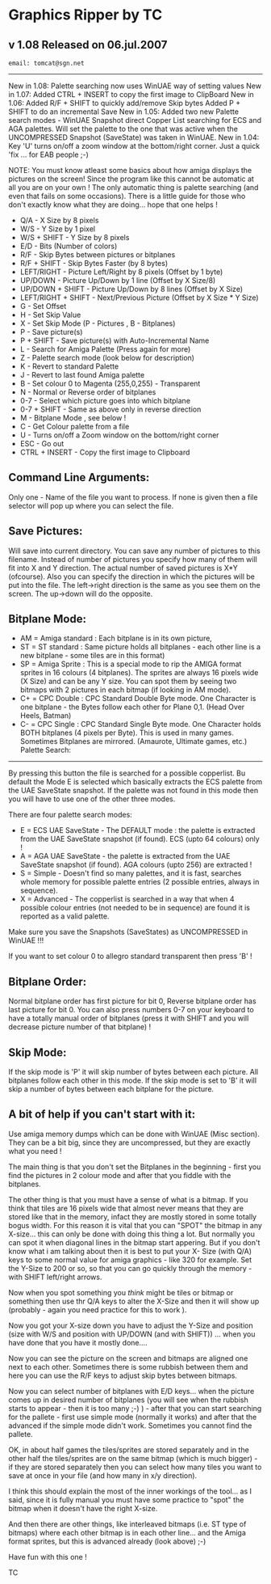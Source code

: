   Graphics Ripper   by TC
===============================
v 1.08  Released on 06.jul.2007
-------------------------------
    email: tomcat@sgn.net
-------------------------------
New in 1.08: Palette searching now uses WinUAE way of setting values
New in 1.07: Added CTRL + INSERT to copy the first image to ClipBoard
New in 1.06: Added R/F + SHIFT to quickly add/remove Skip bytes
             Added P + SHIFT to do an incremental Save
New in 1.05: Added two new Palette search modes - WinUAE Snapshot direct
             Copper List searching for ECS and AGA palettes. Will set the
             palette to the one that was active when the UNCOMPRESSED
             Snapshot (SaveState) was taken in WinUAE.
New in 1.04: Key 'U' turns on/off a zoom window at the bottom/right
             corner. Just a quick 'fix ... for EAB people ;-)

NOTE: You must know atleast some basics about how amiga displays the
      pictures on the screen! Since the program like this cannot be
      automatic at all you are on your own ! The only automatic thing
      is palette searching (and even that fails on some occasions).
      There is a little guide for those who don't exactly know what
      they are doing... hope that one helps !

* Q/A                - X Size by 8 pixels
* W/S                - Y Size by 1 pixel
* W/S + SHIFT        - Y Size by 8 pixels
* E/D                - Bits (Number of colors)
* R/F                - Skip Bytes between pictures or bitplanes
* R/F + SHIFT        - Skip Bytes Faster (by 8 bytes)
* LEFT/RIGHT         - Picture Left/Right by 8 pixels (Offset by 1 byte)
* UP/DOWN            - Picture Up/Down by 1 line (Offset by X Size/8)
* UP/DOWN + SHIFT    - Picture Up/Down by 8 lines (Offset by X Size)
* LEFT/RIGHT + SHIFT - Next/Previous Picture (Offset by X Size * Y Size)
* G                  - Set Offset
* H                  - Set Skip Value
* X                  - Set Skip Mode (P - Pictures , B - Bitplanes)
* P                  - Save picture(s)
* P + SHIFT          - Save picture(s) with Auto-Incremental Name
* L                  - Search for Amiga Palette (Press again for more)
* Z                  - Palette search mode (look below for description)
* K                  - Revert to standard Palette
* J                  - Revert to last found Amiga palette
* B                  - Set colour 0 to Magenta (255,0,255) - Transparent
* N                  - Normal or Reverse order of bitplanes
* 0-7                - Select which picture goes into which bitplane
* 0-7 + SHIFT        - Same as above only in reverse direction
* M                  - Bitplane Mode , see below !
* C                  - Get Colour palette from a file
* U                  - Turns on/off a Zoom window on the bottom/right corner
* ESC                - Go out
* CTRL + INSERT      - Copy the first image to Clipboard

Command Line Arguments:
-----------------------
Only one - Name of the file you want to process. If none is given then
a file selector will pop up where you can select the file.

Save Pictures:
--------------
Will save into current directory.
You can save any number of pictures to this filename. Instead of
number of pictures you specify how many of them will fit into X and
Y direction. The actual number of saved pictures is X*Y (ofcourse).
Also you can specify the direction in which the pictures will be
put into the file. The left->right direction is the same as you see
them on the screen. The up->down will do the opposite.

Bitplane Mode:
--------------
* AM = Amiga standard : Each bitplane is in its own picture,
* ST = ST standard :    Same picture holds all bitplanes - each other line
                        is a new bitplane - some tiles are in this format)
* SP = Amiga Sprite :   This is a special mode to rip the AMIGA format
                        sprites in 16 colours (4 bitplanes). The sprites are
                        always 16 pixels wide (X Size) and can be any Y size.
                        You can spot them by seeing two bitmaps with 2
                        pictures in each bitmap (if looking in AM mode).
* C+ = CPC Double :     CPC Standard Double Byte mode. One Character is one
                        bitplane - the Bytes follow each other for Plane 0,1.
                        (Head Over Heels, Batman)
* C- = CPC Single :     CPC Standard Single Byte mode. One Character holds
                        BOTH bitplanes (4 pixels per Byte). This is used in
                        many games. Sometimes Bitplanes are mirrored.
                        (Amaurote, Ultimate games, etc.)
Palette Search:
---------------
By pressing this button the file is searched for a possible copperlist.
Bu default the Mode E is selected which basically extracts the ECS
palette from the UAE SaveState snapshot. If the palette was not found in
this mode then you will have to use one of the other three modes.

There are four palette search modes:

* E = ECS UAE SaveState - The DEFAULT mode : the palette is extracted from the
      UAE SaveState snapshot (if found). ECS (upto 64 colours) only !
* A = AGA UAE SaveState - the palette is extracted from the UAE SaveState
      snapshot (if found). AGA colours (upto 256) are extracted !
* S = Simple - Doesn't find so many palettes, and it is fast, searches whole
      memory for possible palette entries (2 possible entries, always in
      sequence).
* X = Advanced - The copperlist is searched in a way that when 4 possible
      colour entries (not needed to be in sequence) are found it is reported
      as a valid palette.

Make sure you save the Snapshots (SaveStates) as UNCOMPRESSED in WinUAE !!!

If you want to set colour 0 to allegro standard transparent then press 'B' !

Bitplane Order:
---------------
Normal bitplane order has first picture for bit 0, Reverse bitplane order
has last picture for bit 0. You can also press numbers 0-7 on your
keyboard to have a totally manual order of bitplanes (press it with
SHIFT and you will decrease picture number of that bitplane) !

Skip Mode:
----------
If the skip mode is 'P' it will skip number of bytes between each picture.
All bitplanes follow each other in this mode. If the skip mode is set to
'B' it will skip a number of bytes between each bitplane for the picture.

A bit of help if you can't start with it:
-----------------------------------------
Use amiga memory dumps which can be done with WinUAE (Misc section).
They can be a bit big, since they are uncompressed, but they are exactly
what you need !

The main thing is that you don't set the Bitplanes in the beginning -
first you find the pictures in 2 colour mode and after that you fiddle
with the bitplanes. 

The other thing is that you must have a sense of what is a bitmap. If
you think that tiles are 16 pixels wide that almost never means that 
they are stored like that in the memory, infact they are mostly stored 
in some totally bogus width. 
For this reason it is vital that you can "SPOT" the bitmap in any 
X-size... this can only be done with doing this thing a lot. But 
normally you can spot it when diagonal lines in the bitmap start 
appering. But if you don't know what i am talking about then it is best 
to put your X- Size (with Q/A) keys to some normal value for amiga 
graphics - like 320 for example. Set the Y-Size to 200 or so, so that 
you can go quickly through the memory - with SHIFT left/right arrows. 

Now when you spot something you *think* might be tiles or bitmap or 
something then use thr Q/A keys to alter the X-Size and then it will 
show up (probably - again you need practice for this to work ).

Now you got your X-size down you have to adjust the Y-Size and 
position (size with W/S and position with UP/DOWN (and with SHIFT)) ... 
when you have done that you have it mostly done....

Now you can see the picture on the screen and bitmaps are aligned one 
next to each other. Sometimes there is some rubbish between them and 
here you can use the R/F keys to adjust skip bytes between bitmaps.

Now you can select number of bitplanes with E/D keys... when the 
picture comes up in desired number of bitplanes (you will see when 
the rubbish starts to appear - then it is too many ;-) ) - after 
that you can start searching for the pallete - first use simple mode 
(normally it works) and after that the advanced if the simple mode 
didn't work. Sometimes you cannot find the pallete.

OK, in about half games the tiles/sprites are stored separately and 
in the other half the tiles/sprites are on the same bitmap (which is 
much bigger) - if they are stored separately then you can select how 
many tiles you want to save at once in your file (and how many in x/y 
direction).

I think this should explain the most of the inner workings of the 
tool... as I said, since it is fully manual you must have some 
practice to "spot" the bitmap when it doesn't have the right X-size.

And then there are other things, like interleaved bitmaps (i.e. ST 
type of bitmaps) where each other bitmap is in each other line... and
the Amiga format sprites, but this is advanced already (look above) ;-)


Have fun with this one !

TC